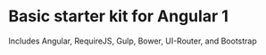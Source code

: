 # Basic starter kit for Angular 1

Includes Angular, RequireJS, Gulp, Bower, UI-Router, and Bootstrap